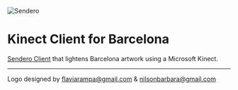![Sendero](http://sendero.uy/images/logo-white.png)

Kinect Client for Barcelona
===========================

[Sendero Client](https://github.com/LaboratorioDeMedios/SenderoGenericClient_Linux) that lightens Barcelona artwork using a Microsoft Kinect.



---------
Logo designed by flaviarampa@gmail.com & nilsonbarbara@gmail.com
